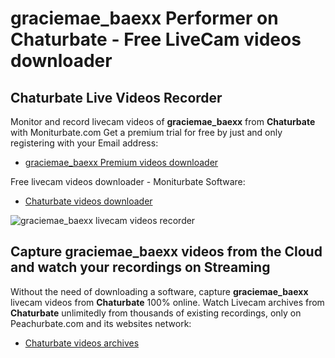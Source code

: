 # graciemae_baexx Performer on Chaturbate - Free LiveCam videos downloader

## Chaturbate Live Videos Recorder

Monitor and record livecam videos of **graciemae_baexx** from **Chaturbate** with Moniturbate.com
Get a premium trial for free by just and only registering with your Email address:
* [graciemae_baexx Premium videos downloader](https://moniturbate.com/request-demo-licence-key.html)

Free livecam videos downloader - Moniturbate Software:
* [Chaturbate videos downloader](https://moniturbate.com/moniturbate-download-software.html)

![graciemae_baexx livecam videos recorder](https://peachurnet.com/templates/moniturbate-software.png)


## Capture graciemae_baexx videos from the Cloud and watch your recordings on Streaming

Without the need of downloading a software, capture **graciemae_baexx** livecam videos from **Chaturbate** 100% online.
Watch Livecam archives from **Chaturbate** unlimitedly from thousands of existing recordings, only on Peachurbate.com and its websites network:
* [Chaturbate videos archives](https://peachurnet.com/)